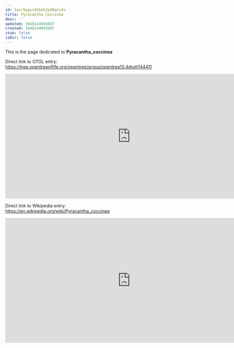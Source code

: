 ```yaml
---
id: 1asr9ygvx93bkk2p90qts4s
title: Pyracantha Coccinea
desc: ''
updated: 1648144045687
created: 1648144045687
stub: false
isDir: false
---
```

This is the page dedicated to **Pyracantha_coccinea**


Direct link to OTOL entry: https://tree.opentreeoflife.org/opentree/argus/opentree13.4@ott144411



<html>
    <body>
    <iframe src="https://tree.opentreeoflife.org/opentree/argus/opentree13.4@ott144411"
    width="800" height="400" frameborder="0" allowfullscreen> </iframe>
    </body>
</html>
    


Direct link to Wikipedia entry: https://en.wikipedia.org/wiki/Pyracantha_coccinea



<html>
    <body>
    <iframe src="https://en.wikipedia.org/wiki/Pyracantha_coccinea"
    width="800" height="400" frameborder="0" allowfullscreen> </iframe>
    </body>
</html>
    
